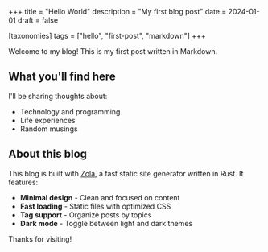 +++
title = "Hello World"
description = "My first blog post"
date = 2024-01-01
draft = false

[taxonomies]
tags = ["hello", "first-post", "markdown"]
+++

Welcome to my blog! This is my first post written in Markdown.

## What you'll find here

I'll be sharing thoughts about:

- Technology and programming
- Life experiences
- Random musings

## About this blog

This blog is built with [Zola](https://www.getzola.org/), a fast static site generator written in Rust. It features:

- **Minimal design** - Clean and focused on content
- **Fast loading** - Static files with optimized CSS
- **Tag support** - Organize posts by topics
- **Dark mode** - Toggle between light and dark themes

Thanks for visiting!
